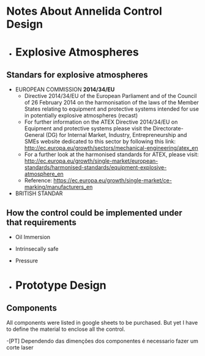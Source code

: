 # Notes About Annelida Control Design 
- # Explosive Atmospheres 


## Standars for explosive atmospheres

* EUROPEAN COMMISSION **2014/34/EU**
    * Directive 2014/34/EU of the European Parliament and of the Council of 26 February 2014 on the harmonisation of the laws of the Member States relating to equipment and protective systems intended for use in potentially explosive atmospheres (recast)
    * For further information on the ATEX Directive 2014/34/EU on Equipment and protective systems please visit the Directorate-General (DG) for Internal Market, Industry, Entrepreneurship and SMEs website dedicated to this sector by following this link: http://ec.europa.eu/growth/sectors/mechanical-engineering/atex_en
    * For a further look at the harmonised standards for ATEX, please visit: http://ec.europa.eu/growth/single-market/european-standards/harmonised-standards/equipment-explosive-atmosphere_en
    * Reference: https://ec.europa.eu/growth/single-market/ce-marking/manufacturers_en
* BRITISH STANDAR

## How the control could be implemented under that requirements

- Oil Immersion
- Intrinsecally safe
- Pressure 


- # Prototype Design

## Components

All components were listed in google sheets to be purchased.
But yet I have to define the material to enclose all the control.

-[PT] Dependendo das dimenções dos componentes é necessario fazer um corte laser